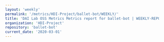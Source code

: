 ```yaml
---
layout: 'weekly'
permalink: '/metrics/HDI-Project/ballet-bot/WEEKLY/'
title: 'DAI Lab OSS Metrics Metrics report for ballet-bot | WEEKLY-REPORT-2020-03-01'
organization: 'HDI-Project'
repository: 'ballet-bot'
current_date: '2020-03-01'
---
```

